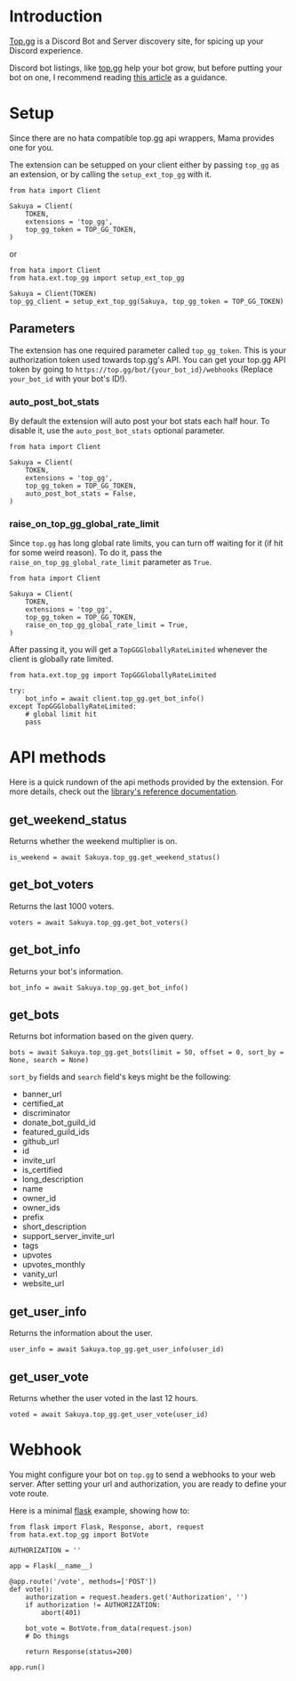 # Introduction

[Top.gg](https://top.gg) is a Discord Bot and Server discovery site, for spicing up your Discord experience.

Discord bot listings, like [top.gg](https://top.gg) help your bot grow, but before putting your bot on one, I recommend
reading [this article](https://github.com/KusaDaDev/Organic-Growth) as a guidance.

# Setup

Since there are no hata compatible top.gg api wrappers, Mama provides one for you.

The extension can be setupped on your client either by passing `top_gg` as an extension, or by calling the
`setup_ext_top_gg` with it.

```py3
from hata import Client

Sakuya = Client(
    TOKEN,
    extensions = 'top_gg',
    top_gg_token = TOP_GG_TOKEN,
)
```
or
```py3
from hata import Client
from hata.ext.top_gg import setup_ext_top_gg

Sakuya = Client(TOKEN)
top_gg_client = setup_ext_top_gg(Sakuya, top_gg_token = TOP_GG_TOKEN)
```

## Parameters

The extension has one required parameter called `top_gg_token`. This is your authorization token used towards top.gg's
API. You can get your top.gg API token by going to `https://top.gg/bot/{your_bot_id}/webhooks`
(Replace `your_bot_id` with your bot's ID!).

### auto_post_bot_stats

By default the extension will auto post your bot stats each half hour. To disable it, use the `auto_post_bot_stats`
optional parameter.

```py3
from hata import Client

Sakuya = Client(
    TOKEN,
    extensions = 'top_gg',
    top_gg_token = TOP_GG_TOKEN,
    auto_post_bot_stats = False,
)
```

### raise_on_top_gg_global_rate_limit

Since `top.gg` has long global rate limits, you can turn off waiting for it (if hit for some weird reason). To do it,
pass the `raise_on_top_gg_global_rate_limit` parameter as `True`.

```py3
from hata import Client

Sakuya = Client(
    TOKEN,
    extensions = 'top_gg',
    top_gg_token = TOP_GG_TOKEN,
    raise_on_top_gg_global_rate_limit = True,
)
```

After passing it, you will get a ``TopGGGloballyRateLimited`` whenever the client is globally rate limited.
```py3
from hata.ext.top_gg import TopGGGloballyRateLimited

try:
    bot_info = await client.top_gg.get_bot_info()
except TopGGGloballyRateLimited:
    # global limit hit
    pass
```

# API methods

Here is a quick rundown of the api methods provided by the extension. For more details, check out the
[library's reference documentation](https://www.astil.dev/project/hata/docs/hata/ext/top_gg/client/TopGGClient).

## get_weekend_status

Returns whether the weekend multiplier is on.

```py3
is_weekend = await Sakuya.top_gg.get_weekend_status()
```

## get_bot_voters

Returns the last 1000 voters.

```py3
voters = await Sakuya.top_gg.get_bot_voters()
```

## get_bot_info

Returns your bot's information.

```py3
bot_info = await Sakuya.top_gg.get_bot_info()
```

## get_bots

Returns bot information based on the given query.

```py3
bots = await Sakuya.top_gg.get_bots(limit = 50, offset = 0, sort_by = None, search = None)
```

`sort_by` fields and `search` field's keys might be the following:

- banner_url
- certified_at
- discriminator
- donate_bot_guild_id
- featured_guild_ids
- github_url
- id
- invite_url
- is_certified
- long_description
- name
- owner_id
- owner_ids
- prefix
- short_description
- support_server_invite_url
- tags
- upvotes
- upvotes_monthly
- vanity_url
- website_url

## get_user_info

Returns the information about the user.

```py3
user_info = await Sakuya.top_gg.get_user_info(user_id)
```

## get_user_vote

Returns whether the user voted in the last 12 hours.

```py3
voted = await Sakuya.top_gg.get_user_vote(user_id)
```

# Webhook

You might configure your bot on `top.gg` to send a webhooks to your web server. After setting your url and
authorization, you are ready to define your vote route.

Here is a minimal [flask](https://flask.palletsprojects.com/en/2.0.x/) example, showing how to:

```py3
from flask import Flask, Response, abort, request
from hata.ext.top_gg import BotVote

AUTHORIZATION = ''

app = Flask(__name__)

@app.route('/vote', methods=['POST'])
def vote():
    authorization = request.headers.get('Authorization', '')
    if authorization != AUTHORIZATION:
        abort(401)
    
    bot_vote = BotVote.from_data(request.json)
    # Do things
    
    return Response(status=200)

app.run()
```
